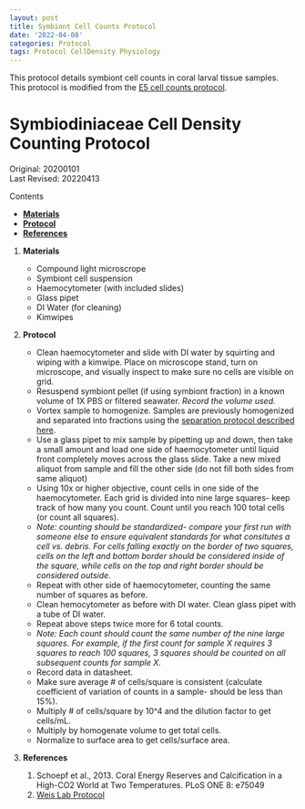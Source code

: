 ```yaml
---
layout: post
title: Symbiont Cell Counts Protocol
date: '2022-04-08'
categories: Protocol
tags: Protocol CellDensity Physiology
---
```


This protocol details symbiont cell counts in coral larval tissue samples. This protocol is modified from the [E5 cell counts protocol](https://github.com/urol-e5/protocols/blob/master/2020-01-07-Cell_Density-Protocol.md).  

# Symbiodiniaceae Cell Density Counting Protocol

Original: 20200101   
Last Revised: 20220413

Contents  
- [**Materials**](#Materials)    
- [**Protocol**](#Protocol)  
- [**References**](#References)  
 
1. <a name="Materials"></a> **Materials**
    - 	Compound light microscrope
    -  Symbiont cell suspension
    - 	Haemocytometer (with included slides)
    - 	Glass pipet
    - 	DI Water (for cleaning)
    -  Kimwipes

2. <a name="Protocol"></a> **Protocol**
	- Clean haemocytometer and slide with DI water by squirting and wiping with a kimwipe. Place on microscope stand, turn on microscope, and visually inspect to make sure no cells are visible on grid.
	- Resuspend symbiont pellet (if using symbiont fraction) in a known volume of 1X PBS or filtered seawater. *Record the volume used.*
	- Vortex sample to homogenize. Samples are previously homogenized and separated into fractions using the [separation protocol described here](https://ahuffmyer.github.io/ASH_Putnam_Lab_Notebook/Montipora-capitata-2021-larval-temperature-experiment-sample-processing/). 
	- Use a glass pipet to mix sample by pipetting up and down, then take a small amount and load one side of haemocytometer until liquid front completely moves across the glass slide. Take a new mixed aliquot from sample and fill the other side (do not fill both sides from same aliquot)
	- Using 10x or higher objective, count cells in one side of the haemocytometer. Each grid is divided into nine large squares- keep track of how many you count. Count until you reach 100 total cells (or count all squares).
	- *Note: counting should be standardized- compare your first run with someone else to ensure equivalent standards for what consitutes a cell vs. debris. For cells falling exactly on the border of two squares, cells on the left and bottom border should be considered inside of the square, while cells on the top and right border should be considered outside.* 
	- Repeat with other side of haemocytometer, counting the same number of squares as before.
	- Clean hemocytometer as before with DI water. Clean glass pipet with a tube of DI water.
	- Repeat above steps twice more for 6 total counts. 
	- *Note: Each count should count the same number of the nine large squares. For example, if the first count for sample X requires 3 squares to reach 100 squares, 3 squares should be counted on all subsequent counts for sample X.*
	- Record data in datasheet.  
	- Make sure average # of cells/square is consistent (calculate coefficient of variation of counts in a sample- should be less than 15%).
	- Multiply # of cells/square by 10^4 and the dilution factor to get cells/mL.
	- Multiply by homogenate volume to get total cells.
	- Normalize to surface area to get cells/surface area.


4. <a name="References"></a> **References**

    1.  Schoepf et al., 2013. Coral Energy Reserves and Calcification in a High-CO2 World at Two Temperatures. PLoS ONE 8:
    	e75049
    2. [Weis Lab Protocol](http://people.oregonstate.edu/~weisv/assets/cellcounts.pdf)



